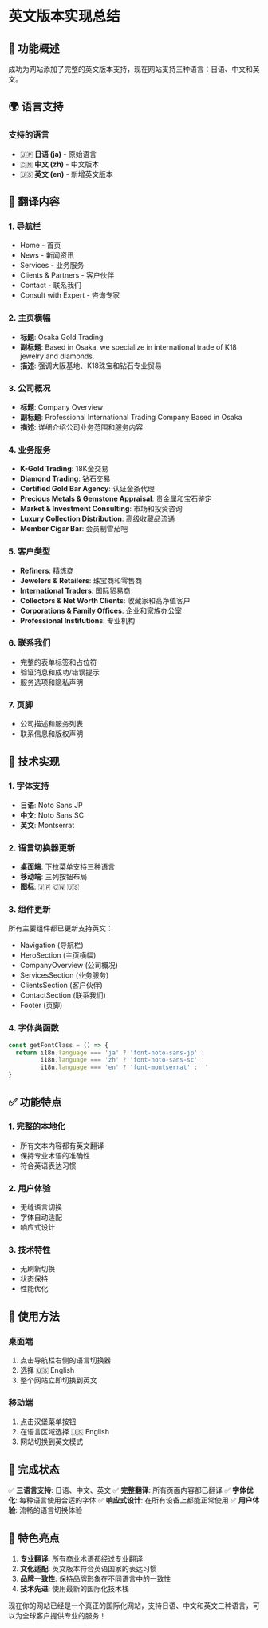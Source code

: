 # 英文版本实现总结

## 🎯 功能概述

成功为网站添加了完整的英文版本支持，现在网站支持三种语言：日语、中文和英文。

## 🌍 语言支持

### 支持的语言
- 🇯🇵 **日语 (ja)** - 原始语言
- 🇨🇳 **中文 (zh)** - 中文版本
- 🇺🇸 **英文 (en)** - 新增英文版本

## 📝 翻译内容

### 1. 导航栏
- Home - 首页
- News - 新闻资讯
- Services - 业务服务
- Clients & Partners - 客户伙伴
- Contact - 联系我们
- Consult with Expert - 咨询专家

### 2. 主页横幅
- **标题**: Osaka Gold Trading
- **副标题**: Based in Osaka, we specialize in international trade of K18 jewelry and diamonds.
- **描述**: 强调大阪基地、K18珠宝和钻石专业贸易

### 3. 公司概况
- **标题**: Company Overview
- **副标题**: Professional International Trading Company Based in Osaka
- **描述**: 详细介绍公司业务范围和服务内容

### 4. 业务服务
- **K-Gold Trading**: 18K金交易
- **Diamond Trading**: 钻石交易
- **Certified Gold Bar Agency**: 认证金条代理
- **Precious Metals & Gemstone Appraisal**: 贵金属和宝石鉴定
- **Market & Investment Consulting**: 市场和投资咨询
- **Luxury Collection Distribution**: 高级收藏品流通
- **Member Cigar Bar**: 会员制雪茄吧

### 5. 客户类型
- **Refiners**: 精炼商
- **Jewelers & Retailers**: 珠宝商和零售商
- **International Traders**: 国际贸易商
- **Collectors & Net Worth Clients**: 收藏家和高净值客户
- **Corporations & Family Offices**: 企业和家族办公室
- **Professional Institutions**: 专业机构

### 6. 联系我们
- 完整的表单标签和占位符
- 验证消息和成功/错误提示
- 服务选项和隐私声明

### 7. 页脚
- 公司描述和服务列表
- 联系信息和版权声明

## 🔧 技术实现

### 1. 字体支持
- **日语**: Noto Sans JP
- **中文**: Noto Sans SC  
- **英文**: Montserrat

### 2. 语言切换器更新
- **桌面端**: 下拉菜单支持三种语言
- **移动端**: 三列按钮布局
- **图标**: 🇯🇵 🇨🇳 🇺🇸

### 3. 组件更新
所有主要组件都已更新支持英文：
- Navigation (导航栏)
- HeroSection (主页横幅)
- CompanyOverview (公司概况)
- ServicesSection (业务服务)
- ClientsSection (客户伙伴)
- ContactSection (联系我们)
- Footer (页脚)

### 4. 字体类函数
```typescript
const getFontClass = () => {
  return i18n.language === 'ja' ? 'font-noto-sans-jp' : 
         i18n.language === 'zh' ? 'font-noto-sans-sc' : 
         i18n.language === 'en' ? 'font-montserrat' : ''
}
```

## ✅ 功能特点

### 1. 完整的本地化
- 所有文本内容都有英文翻译
- 保持专业术语的准确性
- 符合英语表达习惯

### 2. 用户体验
- 无缝语言切换
- 字体自动适配
- 响应式设计

### 3. 技术特性
- 无刷新切换
- 状态保持
- 性能优化

## 📱 使用方法

### 桌面端
1. 点击导航栏右侧的语言切换器
2. 选择 🇺🇸 English
3. 整个网站立即切换到英文

### 移动端
1. 点击汉堡菜单按钮
2. 在语言区域选择 🇺🇸 English
3. 网站切换到英文模式

## 🎉 完成状态

✅ **三语言支持**: 日语、中文、英文
✅ **完整翻译**: 所有页面内容都已翻译
✅ **字体优化**: 每种语言使用合适的字体
✅ **响应式设计**: 在所有设备上都能正常使用
✅ **用户体验**: 流畅的语言切换体验

## 🌟 特色亮点

1. **专业翻译**: 所有商业术语都经过专业翻译
2. **文化适配**: 英文版本符合英语国家的表达习惯
3. **品牌一致性**: 保持品牌形象在不同语言中的一致性
4. **技术先进**: 使用最新的国际化技术栈

现在你的网站已经是一个真正的国际化网站，支持日语、中文和英文三种语言，可以为全球客户提供专业的服务！
